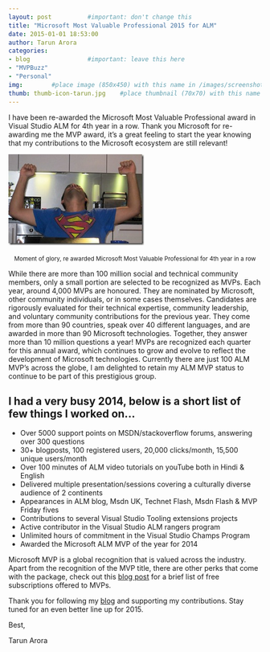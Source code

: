 ```yaml
---
layout: post          #important: don't change this
title: "Microsoft Most Valuable Professional 2015 for ALM"
date: 2015-01-01 18:53:00
author: Tarun Arora
categories:
- blog                #important: leave this here
- "MVPBuzz"
- "Personal"
img:        #place image (850x450) with this name in /images/screenshots
thumb: thumb-icon-tarun.jpg    #place thumbnail (70x70) with this name in /images/screenshotsthumbs/
---
```


I have been re-awarded the Microsoft Most Valuable Professional award in Visual Studio ALM for 4th year in a row. Thank you Microsoft for re-awarding me the MVP award, it’s a great feeling to start the year knowing that my contributions to the Microsoft ecosystem are still relevant!
<!--more-->

![Moment of glory, re-awarded Microsoft Most Valuable Professional for 4th year in a row](/images/screenshots/tarun/post05_TarunMvpAnnouncement.jpg)

<center><small> Moment of glory, re awarded Microsoft Most Valuable Professional for 4th year in a row </small></center>

While there are more than 100 million social and technical community members, only a small portion are selected to be recognized as MVPs. Each year, around 4,000 MVPs are honoured. They are nominated by Microsoft, other community individuals, or in some cases themselves. Candidates are rigorously evaluated for their technical expertise, community leadership, and voluntary community contributions for the previous year. They come from more than 90 countries, speak over 40 different languages, and are awarded in more than 90 Microsoft technologies. Together, they answer more than 10 million questions a year! MVPs are recognized each quarter for this annual award, which continues to grow and evolve to reflect the development of Microsoft technologies. Currently there are just 100 ALM MVP’s across the globe, I am delighted to retain my ALM MVP status to continue to be part of this prestigious group.

## I had a very busy 2014, below is a short list of few things I worked on... ##

- Over 5000 support points on MSDN/stackoverflow forums, answering over 300 questions
- 30+ blogposts, 100 registered users, 20,000 clicks/month, 15,500 unique users/month
- Over 100 minutes of ALM video tutorials on youTube both in Hindi & English
- Delivered multiple presentation/sessions covering a culturally diverse audience of 2 continents
- Appearances in ALM blog, Msdn UK, Technet Flash, Msdn Flash & MVP Friday fives
- Contributions to several Visual Studio Tooling extensions projects
- Active contributor in the Visual Studio ALM rangers program
- Unlimited hours of commitment in the Visual Studio Champs Program
- Awarded the Microsoft ALM MVP of the year for 2014

Microsoft MVP is a global recognition that is valued across the industry. Apart from the recognition of the MVP title, there are other perks that come with the package, check out this [blog post](http://geekswithblogs.net/TarunArora/archive/2012/08/25/are-you-cashing-in-on-the-mvp-complimentary-subscriptions.aspx) for a brief list of free subscriptions offered to MVPs.

Thank you for following my [blog](http://feeds.feedburner.com/visualstudiogeeks/otas) and supporting my contributions. Stay tuned for an even better line up for 2015.

Best,

Tarun Arora
